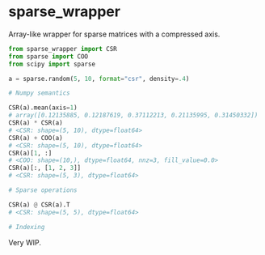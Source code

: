 # sparse_wrapper

Array-like wrapper for sparse matrices with a compressed axis.

```python
from sparse_wrapper import CSR
from sparse import COO
from scipy import sparse

a = sparse.random(5, 10, format="csr", density=.4)

# Numpy semantics

CSR(a).mean(axis=1)
# array([0.12135885, 0.12187619, 0.37112213, 0.21135995, 0.31450332])
CSR(a) * CSR(a)
# <CSR: shape=(5, 10), dtype=float64>
CSR(a) + COO(a)
# <CSR: shape=(5, 10), dtype=float64>
CSR(a)[1, :]
# <COO: shape=(10,), dtype=float64, nnz=3, fill_value=0.0>
CSR(a)[:, [1, 2, 3]]
# <CSR: shape=(5, 3), dtype=float64>

# Sparse operations

CSR(a) @ CSR(a).T
# <CSR: shape=(5, 5), dtype=float64>

# Indexing
```

Very WIP.